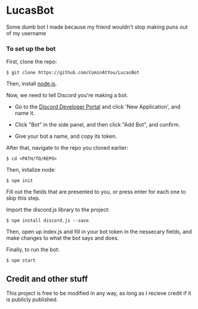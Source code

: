# LucasBot
Some dumb bot I made because my friend wouldn't stop making puns out of my username

### To set up the bot
First, clone the repo:


`$ git clone https://github.com/CominAtYou/LucasBot`


Then, install [node.js](https://nodejs.org).


Now, we need to tell Discord you're making a bot.


 - Go to the [Discord Developer Portal](https://discordapp.com/developers) and click 'New Application', and name it.


 - Click "Bot" in the side panel, and then click "Add Bot", and confirm.


 - Give your bot a name, and copy its token.


After that, navigate to the repo you cloned earlier:


`$ cd <PATH/TO/REPO>`


Then, initalize node:


`$ npm init`


Fill out the fields that are presented to you, or press enter for each one to skip this step.


Import the discord.js library to the project:


`$ npm install discord.js --save`


Then, open up index.js and fill in your bot token in the nessecary fields, and make changes to what the bot says and does.


Finally, to run the bot:


`$ npm start`


## Credit and other stuff
This project is free to be modified in any way, as long as I recieve credit if it is publicly published.
